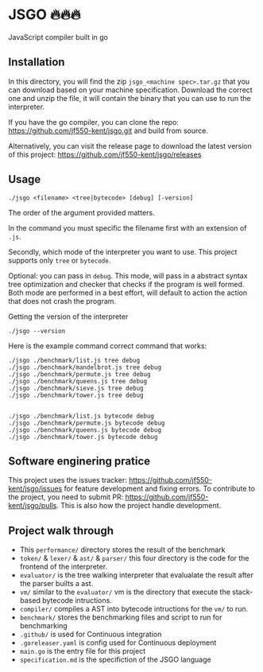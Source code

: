 # JSGO 🔥🔥🔥
JavaScript compiler built in go

## **Installation**

In this directory, you will find the zip `jsgo_<machine spec>.tar.gz` that you can download based on your machine specification. Download the correct one and unzip the file, it will contain the binary that you can use to run the interpreter.

If you have the go compiler, you can clone the repo: https://github.com/jf550-kent/jsgo.git and build from source. 

Alternatively, you can visit the release page to download the latest version of this project: https://github.com/jf550-kent/jsgo/releases

## **Usage**
```
./jsgo <filename> <tree|bytecode> [debug] [-version]
```
The order of the argument provided matters.

In the command you must specific the filename first with an extension of `.js`. 

Secondly, which mode of the interpreter you want to use. This project supports only `tree` or `bytecode`. 

Optional: you can pass in `debug`. This mode, will pass in a abstract syntax tree optimization and checker that checks if the program is well formed. Both mode are performed in a best effort, will default to action the action that does not crash the program.

Getting the version of the interpreter
```
./jsgo --version
```

Here is the example command correct command that works:
```
./jsgo ./benchmark/list.js tree debug
./jsgo ./benchmark/mandelbrot.js tree debug
./jsgo ./benchmark/permute.js tree debug
./jsgo ./benchmark/queens.js tree debug
./jsgo ./benchmark/sieve.js tree debug
./jsgo ./benchmark/tower.js tree debug


./jsgo ./benchmark/list.js bytecode debug
./jsgo ./benchmark/permute.js bytecode debug
./jsgo ./benchmark/queens.js bytecode debug
./jsgo ./benchmark/tower.js bytecode debug
```

## **Software enginering pratice**
This project uses the issues tracker: https://github.com/jf550-kent/jsgo/issues for feature development and fixing errors.
To contribute to the project, you need to submit PR: https://github.com/jf550-kent/jsgo/pulls. This is also how the project handle development.

## **Project walk through**
- This `performance/` directory stores the result of the benchmark
- `token/` & `lexer/` & `ast/` & `parser/` this four directory is the code for the frontend of the interpreter.
- `evaluator/` is the tree walking interpreter that evalualate the result after the parser builts a ast.
- `vm/` similar to the `evaluator/` vm is the directory that execute the stack-based bytecode intructions.
- `compiler/` compiles a AST into bytecode intructions for the `vm/` to run.
- `benchmark/` stores the benchmarking files and script to run for benchmarking
- `.github/` is used for Continuous integration 
- `.goreleaser.yaml` is config used for  Continuous deployment
- `main.go` is the entry file for this project
- `specification.md` is the specifiction of the JSGO language
